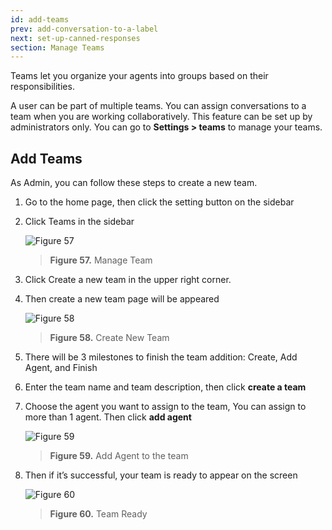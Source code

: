 ```yaml
---
id: add-teams
prev: add-conversation-to-a-label
next: set-up-canned-responses
section: Manage Teams
---
```


Teams let you organize your agents into groups based on their responsibilities.

A user can be part of multiple teams. You can assign conversations to a team when you are working collaboratively. This feature can be set up by administrators only. You can go to **Settings > teams** to manage your teams.

## Add Teams

As Admin, you can follow these steps to create a new team.

1. Go to the home page, then click the setting button on the sidebar
2. Click Teams in the sidebar

    ![Figure 57](/assets/images/products/kata-omnichat/image57.webp)

    > **Figure 57.** Manage Team

3. Click Create a new team in the upper right corner.
4. Then create a new team page will be appeared

    ![Figure 58](/assets/images/products/kata-omnichat/image58.webp)

    > **Figure 58.** Create New Team

5. There will be 3 milestones to finish the team addition: Create, Add Agent, and Finish
6. Enter the team name and team description, then click **create a team**
7. Choose the agent you want to assign to the team, You can assign to more than 1 agent. Then click **add agent**

    ![Figure 59](/assets/images/products/kata-omnichat/image59.webp)

    > **Figure 59.** Add Agent to the team

8. Then if it’s successful, your team is ready to appear on the screen

    ![Figure 60](/assets/images/products/kata-omnichat/image60.webp)

    > **Figure 60.** Team Ready
